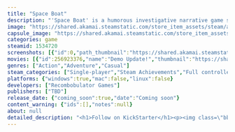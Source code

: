 ```yaml
---
title: "Space Boat"
description: "'Space Boat' is a humorous investigative narrative game set on an intergalactic cruise-ship inhabited by various carpet based lifeforms."
image: "https://shared.akamai.steamstatic.com/store_item_assets/steam/apps/1534720/header.jpg?t=1726618897"
capsule_image: "https://shared.akamai.steamstatic.com/store_item_assets/steam/apps/1534720/capsule_231x87.jpg?t=1726618897"
categories: game
steamid: 1534720
screenshots: [{"id":0,"path_thumbnail":"https://shared.akamai.steamstatic.com/store_item_assets/steam/apps/1534720/ss_e485b87a33dd9637984c8f90afc4440b2fccf600.600x338.jpg?t=1726618897","path_full":"https://shared.akamai.steamstatic.com/store_item_assets/steam/apps/1534720/ss_e485b87a33dd9637984c8f90afc4440b2fccf600.1920x1080.jpg?t=1726618897"},{"id":1,"path_thumbnail":"https://shared.akamai.steamstatic.com/store_item_assets/steam/apps/1534720/ss_bf66f47107accefff959893fe0cb1f7bd40fbf96.600x338.jpg?t=1726618897","path_full":"https://shared.akamai.steamstatic.com/store_item_assets/steam/apps/1534720/ss_bf66f47107accefff959893fe0cb1f7bd40fbf96.1920x1080.jpg?t=1726618897"},{"id":2,"path_thumbnail":"https://shared.akamai.steamstatic.com/store_item_assets/steam/apps/1534720/ss_eb7d474db6c75724711e87c240cd7f230a73257c.600x338.jpg?t=1726618897","path_full":"https://shared.akamai.steamstatic.com/store_item_assets/steam/apps/1534720/ss_eb7d474db6c75724711e87c240cd7f230a73257c.1920x1080.jpg?t=1726618897"},{"id":3,"path_thumbnail":"https://shared.akamai.steamstatic.com/store_item_assets/steam/apps/1534720/ss_8588c43284ba621b547417bafbec4af47f33cb96.600x338.jpg?t=1726618897","path_full":"https://shared.akamai.steamstatic.com/store_item_assets/steam/apps/1534720/ss_8588c43284ba621b547417bafbec4af47f33cb96.1920x1080.jpg?t=1726618897"},{"id":4,"path_thumbnail":"https://shared.akamai.steamstatic.com/store_item_assets/steam/apps/1534720/ss_4a91b8f4c762a315e5660361498a3303a1cd823d.600x338.jpg?t=1726618897","path_full":"https://shared.akamai.steamstatic.com/store_item_assets/steam/apps/1534720/ss_4a91b8f4c762a315e5660361498a3303a1cd823d.1920x1080.jpg?t=1726618897"},{"id":5,"path_thumbnail":"https://shared.akamai.steamstatic.com/store_item_assets/steam/apps/1534720/ss_2e2e22ddc6f4ba654ddec2aa41ebb99f32fa46f6.600x338.jpg?t=1726618897","path_full":"https://shared.akamai.steamstatic.com/store_item_assets/steam/apps/1534720/ss_2e2e22ddc6f4ba654ddec2aa41ebb99f32fa46f6.1920x1080.jpg?t=1726618897"},{"id":6,"path_thumbnail":"https://shared.akamai.steamstatic.com/store_item_assets/steam/apps/1534720/ss_5afa68601e5afe632f21f0b30fe6793af9e7ffd0.600x338.jpg?t=1726618897","path_full":"https://shared.akamai.steamstatic.com/store_item_assets/steam/apps/1534720/ss_5afa68601e5afe632f21f0b30fe6793af9e7ffd0.1920x1080.jpg?t=1726618897"},{"id":7,"path_thumbnail":"https://shared.akamai.steamstatic.com/store_item_assets/steam/apps/1534720/ss_93380e6e1ef16cf9670b3d4bf765264e6f6cb96a.600x338.jpg?t=1726618897","path_full":"https://shared.akamai.steamstatic.com/store_item_assets/steam/apps/1534720/ss_93380e6e1ef16cf9670b3d4bf765264e6f6cb96a.1920x1080.jpg?t=1726618897"},{"id":8,"path_thumbnail":"https://shared.akamai.steamstatic.com/store_item_assets/steam/apps/1534720/ss_81029d54120757080ba703e15a21ea5a17f0d4a3.600x338.jpg?t=1726618897","path_full":"https://shared.akamai.steamstatic.com/store_item_assets/steam/apps/1534720/ss_81029d54120757080ba703e15a21ea5a17f0d4a3.1920x1080.jpg?t=1726618897"},{"id":9,"path_thumbnail":"https://shared.akamai.steamstatic.com/store_item_assets/steam/apps/1534720/ss_6f22fca474b0b04cf1676a2fe623f250102d2c0e.600x338.jpg?t=1726618897","path_full":"https://shared.akamai.steamstatic.com/store_item_assets/steam/apps/1534720/ss_6f22fca474b0b04cf1676a2fe623f250102d2c0e.1920x1080.jpg?t=1726618897"},{"id":10,"path_thumbnail":"https://shared.akamai.steamstatic.com/store_item_assets/steam/apps/1534720/ss_556c8721c15195e150b927d312dbdfe36a8e0a8c.600x338.jpg?t=1726618897","path_full":"https://shared.akamai.steamstatic.com/store_item_assets/steam/apps/1534720/ss_556c8721c15195e150b927d312dbdfe36a8e0a8c.1920x1080.jpg?t=1726618897"},{"id":11,"path_thumbnail":"https://shared.akamai.steamstatic.com/store_item_assets/steam/apps/1534720/ss_e5043a597c25d06204d38eef2c656d4d62141cec.600x338.jpg?t=1726618897","path_full":"https://shared.akamai.steamstatic.com/store_item_assets/steam/apps/1534720/ss_e5043a597c25d06204d38eef2c656d4d62141cec.1920x1080.jpg?t=1726618897"},{"id":12,"path_thumbnail":"https://shared.akamai.steamstatic.com/store_item_assets/steam/apps/1534720/ss_7ee7693ad16f0f4c31167f6e8b9eb8257383dfde.600x338.jpg?t=1726618897","path_full":"https://shared.akamai.steamstatic.com/store_item_assets/steam/apps/1534720/ss_7ee7693ad16f0f4c31167f6e8b9eb8257383dfde.1920x1080.jpg?t=1726618897"},{"id":13,"path_thumbnail":"https://shared.akamai.steamstatic.com/store_item_assets/steam/apps/1534720/ss_50261ab836d0f9d3568709385838e61c9727c9c9.600x338.jpg?t=1726618897","path_full":"https://shared.akamai.steamstatic.com/store_item_assets/steam/apps/1534720/ss_50261ab836d0f9d3568709385838e61c9727c9c9.1920x1080.jpg?t=1726618897"},{"id":14,"path_thumbnail":"https://shared.akamai.steamstatic.com/store_item_assets/steam/apps/1534720/ss_a59e94fad410346b96bd93799d84b1f180dd5f68.600x338.jpg?t=1726618897","path_full":"https://shared.akamai.steamstatic.com/store_item_assets/steam/apps/1534720/ss_a59e94fad410346b96bd93799d84b1f180dd5f68.1920x1080.jpg?t=1726618897"},{"id":15,"path_thumbnail":"https://shared.akamai.steamstatic.com/store_item_assets/steam/apps/1534720/ss_fb16a76de9e2e928a5ba0c346c0dc66e02e8c412.600x338.jpg?t=1726618897","path_full":"https://shared.akamai.steamstatic.com/store_item_assets/steam/apps/1534720/ss_fb16a76de9e2e928a5ba0c346c0dc66e02e8c412.1920x1080.jpg?t=1726618897"},{"id":16,"path_thumbnail":"https://shared.akamai.steamstatic.com/store_item_assets/steam/apps/1534720/ss_a1c06b2f20ca2cc26de83cc37202af5a9c071a82.600x338.jpg?t=1726618897","path_full":"https://shared.akamai.steamstatic.com/store_item_assets/steam/apps/1534720/ss_a1c06b2f20ca2cc26de83cc37202af5a9c071a82.1920x1080.jpg?t=1726618897"},{"id":17,"path_thumbnail":"https://shared.akamai.steamstatic.com/store_item_assets/steam/apps/1534720/ss_4a4aae45d8a35f40b9a6ce30127676466145dd67.600x338.jpg?t=1726618897","path_full":"https://shared.akamai.steamstatic.com/store_item_assets/steam/apps/1534720/ss_4a4aae45d8a35f40b9a6ce30127676466145dd67.1920x1080.jpg?t=1726618897"},{"id":18,"path_thumbnail":"https://shared.akamai.steamstatic.com/store_item_assets/steam/apps/1534720/ss_3e98c5bf298a3aff8691e92cd10b45b5064e71fc.600x338.jpg?t=1726618897","path_full":"https://shared.akamai.steamstatic.com/store_item_assets/steam/apps/1534720/ss_3e98c5bf298a3aff8691e92cd10b45b5064e71fc.1920x1080.jpg?t=1726618897"},{"id":19,"path_thumbnail":"https://shared.akamai.steamstatic.com/store_item_assets/steam/apps/1534720/ss_5d83606275f325b4b4713a3f4c469341db820c53.600x338.jpg?t=1726618897","path_full":"https://shared.akamai.steamstatic.com/store_item_assets/steam/apps/1534720/ss_5d83606275f325b4b4713a3f4c469341db820c53.1920x1080.jpg?t=1726618897"}]
movies: [{"id":256923376,"name":"Demo Update!","thumbnail":"https://shared.akamai.steamstatic.com/store_item_assets/steam/apps/256923376/movie.293x165.jpg?t=1672440811","webm":{"480":"http://video.akamai.steamstatic.com/store_trailers/256923376/movie480_vp9.webm?t=1672440811","max":"http://video.akamai.steamstatic.com/store_trailers/256923376/movie_max_vp9.webm?t=1672440811"},"mp4":{"480":"http://video.akamai.steamstatic.com/store_trailers/256923376/movie480.mp4?t=1672440811","max":"http://video.akamai.steamstatic.com/store_trailers/256923376/movie_max.mp4?t=1672440811"},"highlight":true},{"id":256938341,"name":"Space Boat intro","thumbnail":"https://shared.akamai.steamstatic.com/store_item_assets/steam/apps/256938341/movie.293x165.jpg?t=1680064485","webm":{"480":"http://video.akamai.steamstatic.com/store_trailers/256938341/movie480_vp9.webm?t=1680064485","max":"http://video.akamai.steamstatic.com/store_trailers/256938341/movie_max_vp9.webm?t=1680064485"},"mp4":{"480":"http://video.akamai.steamstatic.com/store_trailers/256938341/movie480.mp4?t=1680064485","max":"http://video.akamai.steamstatic.com/store_trailers/256938341/movie_max.mp4?t=1680064485"},"highlight":true}]
genres: ["Action","Adventure","Casual"]
steam_categories: ["Single-player","Steam Achievements","Full controller support","Captions available","Stats"]
platforms: {"windows":true,"mac":false,"linux":false}
developers: ["Recombobulator Games"]
publishers: ["TBD"]
release_date: {"coming_soon":true,"date":"Coming soon"}
content_warning: {"ids":[],"notes":null}
about: null
detailed_description: "<h1>Follow on KickStarter</h1><p><img class=\"bb_img\" src=\"https://shared.akamai.steamstatic.com/store_item_assets/steam/apps/1534720/extras/KS_BoardingPass.png?t=1726618897\" /></p><br><h1>SUPPORT THE DEVELOPMENT OF SPACE BOAT</h1><p><br><br><br><img class=\"bb_img\" src=\"https://shared.akamai.steamstatic.com/store_item_assets/steam/apps/1534720/extras/twitter.png?t=1726618897\" /></p><br><h1>About the Game</h1><img class=\"bb_img\" src=\"https://shared.akamai.steamstatic.com/store_item_assets/steam/apps/1534720/extras/Animated_undercover_01.gif?t=1726618897\" /><h2 class=\"bb_tag\">Who are you?</h2>Play as Inspector Domino, a space cat detective, charged with finding a shapeshifting thief. Don your mech suit, talk to curious lifeforms, take part in unsanctioned underground races, solve puzzles, investigate a sprawling space cruiser, navigate secret areas in cat mode, and touch many things you probably shouldn't.<br><br><br><img class=\"bb_img\" src=\"https://shared.akamai.steamstatic.com/store_item_assets/steam/apps/1534720/extras/Animated_FirstClass.gif?t=1726618897\" /><h2 class=\"bb_tag\">Embark on a voyage of intergalactic proportions!</h2>Your journey begins on the Jelly Shore, a popular holiday destination on Gelatonix IV. What was once a peaceful fishing village has now become a booming boardwalk, crowned by the Princess Andromeda, the largest cruise ship in the galaxy. It's your job to board the ship and stop the intergalactic jewel thief before it's too late!<br><br><br><img class=\"bb_img\" src=\"https://shared.akamai.steamstatic.com/store_item_assets/steam/apps/1534720/extras/Animated_weirdos.gif?t=1726618897\" /><h2 class=\"bb_tag\">Discover new species! </h2>The Space Boat universe is rich in diverse extraterrestrials. Meet the Carpetians, pet the Jelly Dog, enjoy a cup of Space Chuck's Classic Krox with Barista Glenn, and discover where the Gelatonians keep their loose change.<br><br><br><img class=\"bb_img\" src=\"https://shared.akamai.steamstatic.com/store_item_assets/steam/apps/1534720/extras/Animated_shapeshifter.gif?t=1726618897\" /><h2 class=\"bb_tag\">Enjoy a choose-your-own adventure style narrative!</h2>Play though a branching narrative, where choices you make can have an impact on the outcome of the story. Multiple playthroughs are encouraged, especially if Andy has anything to say about it.<br><br><img class=\"bb_img\" src=\"https://shared.akamai.steamstatic.com/store_item_assets/steam/apps/1534720/extras/Animated_customize2.gif?t=1726618897\" /><h2 class=\"bb_tag\">Customize your own M.U.E.L.!</h2>Create your own alien mech suit! Immortalize your own personal style with a comprehensive character customizer and photo-mode with filters! <br><br><img class=\"bb_img\" src=\"https://shared.akamai.steamstatic.com/store_item_assets/steam/apps/1534720/extras/Animated_racing2.gif?t=1726618897\" /><h2 class=\"bb_tag\">Enjoy mini-games!</h2>Play various mini-games, including the famous and hazardous F.B.C. racing!<h2 class=\"bb_tag\">How does the community help craft Space Boat?</h2>Space Boat is made for anyone who adores adventure games. Together with the community, we create aliens, improve user integration, and make the game more accessible for everyone.<br><br>As Space Boat is still in development, you can make suggestions and join the discussion on our Discord.<br><br><br><br><br><img class=\"bb_img\" src=\"https://shared.akamai.steamstatic.com/store_item_assets/steam/apps/1534720/extras/twitter.png?t=1726618897\" />"
---
```


